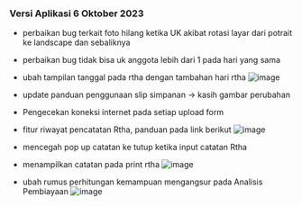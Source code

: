 ### Versi Aplikasi 6 Oktober 2023
- perbaikan bug terkait foto hilang ketika UK akibat rotasi layar dari potrait ke landscape dan sebaliknya
- perbaikan bug tidak bisa uk anggota lebih dari 1 pada hari yang sama
- ubah tampilan tanggal pada rtha dengan tambahan hari rtha
![image](https://github.com/normanfd/panduan_rtma_mobile/assets/37357830/ecee16b2-a5e9-4dd6-8c16-cacbe49f58b5)

- update panduan penggunaan slip simpanan -> kasih gambar perubahan 
- Pengecekan koneksi internet pada setiap upload form
- fitur riwayat pencatatan Rtha, panduan pada link berikut
  ![image](https://github.com/normanfd/panduan_rtma_mobile/assets/37357830/ea043680-40a9-41dd-915c-788ded65464b)
- mencegah pop up catatan ke tutup ketika input catatan Rtha
- menampilkan catatan pada print rtha
![image](https://github.com/normanfd/panduan_rtma_mobile/assets/37357830/2e2005a7-16e3-4619-9700-7e5119f42d67)
- ubah rumus perhitungan kemampuan mengangsur pada Analisis Pembiayaan
![image](https://github.com/normanfd/panduan_rtma_mobile/assets/37357830/150dc5a6-51e9-4ec2-aa4b-7c382924dd1c)

